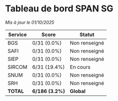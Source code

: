 # Tableau de bord SPAN SG
*Mis à jour le 01/10/2025*

| Service | Score | Statut |
|---------|-------|--------|
| BGS | 0/31 (0.0%) | Non renseigné |
| SAFI | 0/31 (0.0%) | Non renseigné |
| SIEP | 0/31 (0.0%) | Non renseigné |
| SIRCOM | 6/31 (19.4%) | En cours |
| SNUM | 0/31 (0.0%) | Non renseigné |
| SRH | 0/31 (0.0%) | Non renseigné |
| **TOTAL** | **6/186 (3.2%)** | **Global** |
